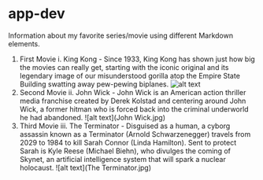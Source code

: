 # app-dev
Information about my favorite series/movie using different Markdown elements.

1. First Movie
      i. King Kong
            - Since 1933, King Kong has shown just how big the movies can really get, starting with the iconic original and its legendary image of our misunderstood gorilla atop the Empire State Building swatting away pew-pewing biplanes.
            ![alt text](KingKong.jpg)
2. Second Movie
      ii. John Wick
              - John Wick is an American action thriller media franchise created by Derek Kolstad and centering around John Wick, a former hitman who is forced back into the criminal underworld he had abandoned.
              ![alt text](John Wick.jpg)
3. Third Movie
      iii. The Terminator
              - Disguised as a human, a cyborg assassin known as a Terminator (Arnold Schwarzenegger) travels from 2029 to 1984 to kill Sarah Connor (Linda Hamilton). Sent to protect Sarah is Kyle Reese (Michael Biehn), who divulges the coming of Skynet, an artificial intelligence system that will spark a nuclear holocaust.
              ![alt text](The Terminator.jpg)
